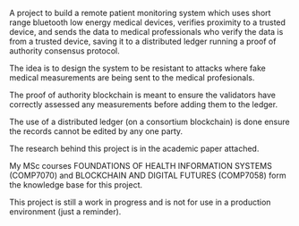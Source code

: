 A project to build a remote patient monitoring system which uses short 
range bluetooth low energy medical devices, verifies proximity to a 
trusted device, and sends the data to medical professionals who verify the 
data is from a trusted device, saving it to a distributed ledger running a 
proof of authority consensus protocol.

The idea is to design the system to be resistant to attacks where fake 
medical measurements are being sent to the medical profesionals.

The proof of authority blockchain is meant to ensure the validators have 
correctly assessed any measurements before adding them to the ledger.

The use of a distributed ledger (on a consortium blockchain) is done 
ensure the records cannot be edited by any one party.

The research behind this project is in the academic paper attached.

My MSc courses FOUNDATIONS OF HEALTH INFORMATION SYSTEMS (COMP7070) and 
BLOCKCHAIN AND DIGITAL FUTURES (COMP7058) form the knowledge base for this 
project.

This project is still a work in progress and is not for use in a 
production environment (just a reminder).
